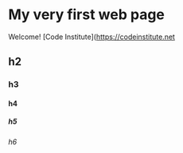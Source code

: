 # My very first web page

Welcome! [Code Institute](https://codeinstitute.net

## h2

### h3

#### h4

##### h5

###### h6
